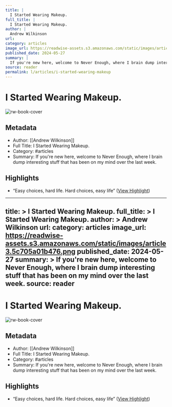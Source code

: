 ```yaml
---
title: |
  I Started Wearing Makeup.
full_title: |
  I Started Wearing Makeup.
author: |
  Andrew Wilkinson
url: 
category: articles
image_url: https://readwise-assets.s3.amazonaws.com/static/images/article3.5c705a01b476.png
published_date: 2024-05-27
summary: |
  If you're new here, welcome to Never Enough, where I brain dump interesting stuff that has been on my mind over the last week.
source: reader
permalink: l/articles/i-started-wearing-makeup
---
```

# I Started Wearing Makeup.

![rw-book-cover](https://readwise-assets.s3.amazonaws.com/static/images/article3.5c705a01b476.png)

## Metadata
- Author: [[Andrew Wilkinson]]
- Full Title: I Started Wearing Makeup.
- Category: #articles
- Summary: If you're new here, welcome to Never Enough, where I brain dump interesting stuff that has been on my mind over the last week.

## Highlights
- “Easy choices, hard life. Hard choices, easy life” ([View Highlight](https://read.readwise.io/read/01hyz5pr04rmbnq6fqa4w2s4f8))


---
title: >
  I Started Wearing Makeup.
full_title: >
  I Started Wearing Makeup.
author: >
  Andrew Wilkinson
url: 
category: articles
image_url: https://readwise-assets.s3.amazonaws.com/static/images/article3.5c705a01b476.png
published_date: 2024-05-27
summary: >
  If you're new here, welcome to Never Enough, where I brain dump interesting stuff that has been on my mind over the last week.
source: reader
---
# I Started Wearing Makeup.

![rw-book-cover](https://readwise-assets.s3.amazonaws.com/static/images/article3.5c705a01b476.png)

## Metadata
- Author: [[Andrew Wilkinson]]
- Full Title: I Started Wearing Makeup.
- Category: #articles
- Summary: If you're new here, welcome to Never Enough, where I brain dump interesting stuff that has been on my mind over the last week.

## Highlights
- “Easy choices, hard life. Hard choices, easy life” ([View Highlight](https://read.readwise.io/read/01hyz5pr04rmbnq6fqa4w2s4f8))


